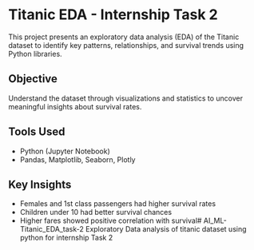 # Titanic EDA - Internship Task 2

This project presents an exploratory data analysis (EDA) of the Titanic dataset to identify key patterns, relationships, and survival trends using Python libraries.

## Objective
Understand the dataset through visualizations and statistics to uncover meaningful insights about survival rates.

## Tools Used
- Python (Jupyter Notebook)
- Pandas, Matplotlib, Seaborn, Plotly

## Key Insights
- Females and 1st class passengers had higher survival rates
- Children under 10 had better survival chances
- Higher fares showed positive correlation with survival# AI_ML-Titanic_EDA_task-2
Exploratory Data analysis of titanic dataset using python for internship Task 2
